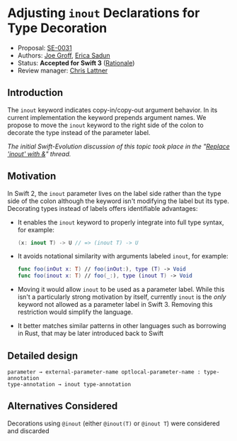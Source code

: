 # Adjusting `inout` Declarations for Type Decoration

* Proposal: [SE-0031](https://github.com/apple/swift-evolution/blob/master/proposals/0031-adjusting-inout-declarations.md)
* Authors: [Joe Groff](https://github.com/jckarter), [Erica Sadun](http://github.com/erica)
* Status: **Accepted for Swift 3** ([Rationale](http://thread.gmane.org/gmane.comp.lang.swift.evolution/7394))
* Review manager: [Chris Lattner](https://github.com/lattner)

## Introduction

The `inout` keyword indicates copy-in/copy-out argument behavior. In its current implementation the keyword prepends argument names. We propose to move the `inout` keyword to the right side of the colon to decorate the type instead of the parameter label.

*The initial Swift-Evolution discussion of this topic took place in the "[Replace 'inout' with &](http://comments.gmane.org/gmane.comp.lang.swift.evolution/2751)" thread.*

## Motivation

In Swift 2, the `inout` parameter lives on the label side rather than the type side of the colon
although the keyword isn't modifying the label but its type. Decorating
types instead of labels offers identifiable advantages:

* It enables the `inout` keyword to properly integrate into full type syntax, for example: 

    ```swift
    (x: inout T) -> U // => (inout T) -> U
    ```

* It avoids notational similarity with arguments labeled `inout`, for example:

    ```swift
    func foo(inOut x: T) // foo(inOut:), type (T) -> Void
    func foo(inout x: T) // foo(_:), type (inout T) -> Void
    ```

* Moving it would allow `inout` to be used as a parameter label.  While this
  isn't a particularly strong motivation by itself, currently `inout` is the 
  *only* keyword not allowed as a parameter label in Swift 3.  Removing this
  restriction would simplify the language.

* It better matches similar patterns in other languages such as borrowing in Rust, that may be later introduced back to Swift

## Detailed design

```
parameter → external-parameter-name optlocal-parameter-name : type-annotation
type-annotation → inout type-annotation
```

## Alternatives Considered

Decorations using `@inout` (either `@inout(T)` or `@inout T`) were considered and discarded